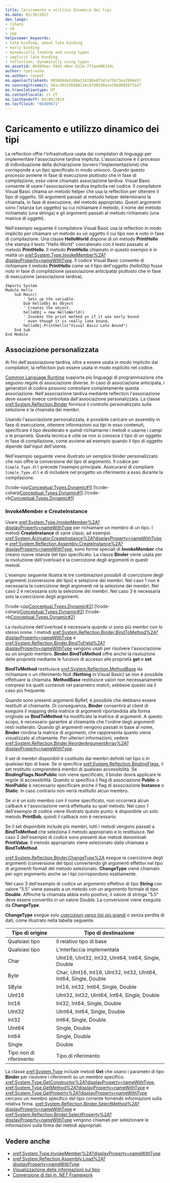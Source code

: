 ```yaml
---
title: Caricamento e utilizzo dinamico dei tipi
ms.date: 03/30/2017
dev_langs:
- csharp
- vb
- cpp
helpviewer_keywords:
- late binding, about late binding
- early binding
- dynamically loading and using types
- implicit late binding
- reflection, dynamically using types
ms.assetid: db985bec-5942-40ec-b13a-771ae98623dc
author: rpetrusha
ms.author: ronpet
ms.openlocfilehash: 085b89de8180a216288e8f547af5b73eaf004457
ms.sourcegitcommit: 56ac30a336668124cb7d95d8ace16bd985875147
ms.translationtype: HT
ms.contentlocale: it-IT
ms.lasthandoff: 05/09/2019
ms.locfileid: "65469671"
---
```

# <a name="dynamically-loading-and-using-types"></a>Caricamento e utilizzo dinamico dei tipi
La reflection offre l'infrastruttura usata dai compilatori di linguaggi per implementare l'associazione tardiva implicita. L'associazione è il processo di individuazione della dichiarazione (ovvero l'implementazione) che corrisponde a un tipo specificato in modo univoco. Quando questo processo avviene in fase di esecuzione piuttosto che in fase di compilazione, esso viene chiamato associazione tardiva. Visual Basic consente di usare l'associazione tardiva implicita nel codice. Il compilatore Visual Basic chiama un metodo helper che usa la reflection per ottenere il tipo di oggetto. Gli argomenti passati al metodo helper determinano la chiamata, in fase di esecuzione, del metodo appropriato. Questi argomenti sono l'istanza (un oggetto) su cui richiamare il metodo, il nome del metodo richiamato (una stringa) e gli argomenti passati al metodo richiamato (una matrice di oggetti).  
  
 Nell'esempio seguente il compilatore Visual Basic usa la reflection in modo implicito per chiamare un metodo su un oggetto il cui tipo non è noto in fase di compilazione. Una classe **HelloWorld** dispone di un metodo **PrintHello** che stampa il testo "Hello World" concatenato con il testo passato al metodo **PrintHello**. Il metodo **PrintHello** chiamato in questo esempio è in realtà un <xref:System.Type.InvokeMember%2A?displayProperty=nameWithType>. Il codice Visual Basic consente di richiamare il metodo **PrintHello** come se il tipo dell'oggetto (helloObj) fosse noto in fase di compilazione (associazione anticipata) piuttosto che in fase di esecuzione (associazione tardiva).  
  
```  
Imports System  
Module Hello  
    Sub Main()  
        ' Sets up the variable.  
        Dim helloObj As Object  
        ' Creates the object.  
        helloObj = new HelloWorld()  
        ' Invokes the print method as if it was early bound  
        ' even though it is really late bound.  
        helloObj.PrintHello("Visual Basic Late Bound")  
    End Sub  
End Module  
```  
  
## <a name="custom-binding"></a>Associazione personalizzata  
 Ai fini dell'associazione tardiva, oltre a essere usata in modo implicito dai compilatori, la reflection può essere usata in modo esplicito nel codice.  
  
 [Common Language Runtime](../../../docs/standard/clr.md) supporta più linguaggi di programmazione che seguono regole di associazione diverse. In caso di associazione anticipata, i generatori di codice possono controllare completamente questa associazione. Nell'associazione tardiva mediante reflection l'associazione deve essere invece controllata dall'associazione personalizzata. La classe <xref:System.Reflection.Binder> fornisce il controllo personalizzato sulla selezione e la chiamata dei membri.  
  
 Usando l'associazione personalizzata, è possibile caricare un assembly in fase di esecuzione, ottenere informazioni sui tipi in esso contenuti, specificare il tipo desiderato e quindi richiamarne i metodi o usarne i campi o le proprietà. Questa tecnica è utile se non si conosce il tipo di un oggetto in fase di compilazione, come avviene ad esempio quando il tipo di oggetto dipende dall'input dell'utente.  
  
 Nell'esempio seguente viene illustrato un semplice binder personalizzato che non offre la conversione del tipo di argomento. Il codice per `Simple_Type.dll` precede l'esempio principale. Assicurarsi di compilare `Simple_Type.dll` e di includere nel progetto un riferimento a esso durante la compilazione.  
  
 [!code-cpp[Conceptual.Types.Dynamic#1](../../../samples/snippets/cpp/VS_Snippets_CLR/conceptual.types.dynamic/cpp/source1.cpp#1)]
 [!code-csharp[Conceptual.Types.Dynamic#1](../../../samples/snippets/csharp/VS_Snippets_CLR/conceptual.types.dynamic/cs/source1.cs#1)]
 [!code-vb[Conceptual.Types.Dynamic#1](../../../samples/snippets/visualbasic/VS_Snippets_CLR/conceptual.types.dynamic/vb/source1.vb#1)]  
  
### <a name="invokemember-and-createinstance"></a>InvokeMember e CreateInstance  
 Usare <xref:System.Type.InvokeMember%2A?displayProperty=nameWithType> per richiamare un membro di un tipo. I metodi **CreateInstance** di varie classi, ad esempio <xref:System.Activator.CreateInstance%2A?displayProperty=nameWithType> e <xref:System.Reflection.Assembly.CreateInstance%2A?displayProperty=nameWithType>, sono forme speciali di **InvokeMember** che creano nuove istanze del tipo specificato. La classe **Binder** viene usata per la risoluzione dell'overload e la coercizione degli argomenti in questi metodi.  
  
 L'esempio seguente illustra le tre combinazioni possibili di coercizione degli argomenti (conversione del tipo) e selezione dei membri. Nel caso 1 non è necessaria la coercizione degli argomenti né la selezione dei membri. Nel caso 2 è necessaria solo la selezione dei membri. Nel caso 3 è necessaria solo la coercizione degli argomenti.  
  
 [!code-cpp[Conceptual.Types.Dynamic#2](../../../samples/snippets/cpp/VS_Snippets_CLR/conceptual.types.dynamic/cpp/source2.cpp#2)]
 [!code-csharp[Conceptual.Types.Dynamic#2](../../../samples/snippets/csharp/VS_Snippets_CLR/conceptual.types.dynamic/cs/source2.cs#2)]
 [!code-vb[Conceptual.Types.Dynamic#2](../../../samples/snippets/visualbasic/VS_Snippets_CLR/conceptual.types.dynamic/vb/source2.vb#2)]  
  
 La risoluzione dell'overload è necessaria quando vi sono più membri con lo stesso nome. I metodi <xref:System.Reflection.Binder.BindToMethod%2A?displayProperty=nameWithType> e <xref:System.Reflection.Binder.BindToField%2A?displayProperty=nameWithType> vengono usati per risolvere l'associazione su un singolo membro. **Binder.BindToMethod** offre anche la risoluzione delle proprietà mediante le funzioni di accesso alle proprietà **get** e **set**.  
  
 **BindToMethod** restituisce <xref:System.Reflection.MethodBase> da richiamare o un riferimento Null (**Nothing** in Visual Basic) se non è possibile effettuare la chiamata. **MethodBase** restituisce valori non necessariamente compresi tra quelli contenuti nel parametro *match*, sebbene questo sia il caso più frequente.  
  
 Quando sono presenti argomenti ByRef, è possibile che debbano essere restituiti al chiamante. Di conseguenza, **Binder** consentirà al client di eseguire il mapping della matrice di argomenti riportandola alla forma originale se **BindToMethod** ha modificato la matrice di argomenti. A questo scopo, è necessario garantire al chiamante che l'ordine degli argomenti resti inalterato. Quando gli argomenti vengono passati in base al nome, **Binder** riordina la matrice di argomenti, che rappresenta quanto viene visualizzato al chiamante. Per ulteriori informazioni, vedere <xref:System.Reflection.Binder.ReorderArgumentArray%2A?displayProperty=nameWithType>.  
  
 Il set di membri disponibili è costituito dai membri definiti nel tipo o in qualsiasi tipo di base. Se si specifica <xref:System.Reflection.BindingFlags>, il set restituito comprenderà membri di qualsiasi accessibilità. Se **BindingFlags.NonPublic** non viene specificato, il binder dovrà applicare le regole di accessibilità. Quando si specifica il flag di associazione **Public** o **NonPublic** è necessario specificare anche il flag di associazione **Instance** o **Static**. In caso contrario non verrà restituito alcun membro.  
  
 Se vi è un solo membro con il nome specificato, non occorrerà alcun callback e l'associazione verrà effettuata su quel metodo. Nel caso 1 dell'esempio di codice viene illustrato questo punto: è disponibile un solo metodo **PrintBob**, quindi il callback non è necessario.  
  
 Se il set disponibile include più membri, tutti i metodi vengono passati a **BindToMethod** che seleziona il metodo appropriato e lo restituisce. Nel caso 2 dell'esempio di codice sono presenti due metodi denominati **PrintValue**. Il metodo appropriato viene selezionato dalla chiamata a **BindToMethod**.  
  
 <xref:System.Reflection.Binder.ChangeType%2A> esegue la coercizione degli argomenti (conversione del tipo) convertendo gli argomenti effettivi nel tipo di argomenti formali del metodo selezionato. **ChangeType** viene chiamato per ogni argomento anche se i tipi corrispondono esattamente.  
  
 Nel caso 3 dell'esempio di codice un argomento effettivo di tipo **String** con valore "5.5" viene passato a un metodo con un argomento formale di tipo **Double**. Affinché la chiamata abbia esito positivo, il valore di stringa "5.5" deve essere convertito in un valore Double. La conversione viene eseguita da **ChangeType**.  
  
 **ChangeType** esegue solo [coercizioni verso tipi più grandi](../../../docs/standard/base-types/type-conversion.md) o senza perdita di dati, come illustrato nella tabella seguente.  
  
|Tipo di origine|Tipo di destinazione|  
|-----------------|-----------------|  
|Qualsiasi tipo|Il relativo tipo di base|  
|Qualsiasi tipo|L'interfaccia implementata|  
|Char|UInt16, UInt32, Int32, UInt64, Int64, Single, Double|  
|Byte|Char, UInt16, Int16, UInt32, Int32, UInt64, Int64, Single, Double|  
|SByte|Int16, Int32, Int64, Single, Double|  
|UInt16|UInt32, Int32, UInt64, Int64, Single, Double|  
|Int16|Int32, Int64, Single, Double|  
|UInt32|UInt64, Int64, Single, Double|  
|Int32|Int64, Single, Double|  
|UInt64|Single, Double|  
|Int64|Single, Double|  
|Single|Double|  
|Tipo non di riferimento|Tipo di riferimento|  
  
 La classe <xref:System.Type> include metodi **Get** che usano i parametri di tipo **Binder** per risolvere i riferimenti su un membro specifico. <xref:System.Type.GetConstructor%2A?displayProperty=nameWithType>, <xref:System.Type.GetMethod%2A?displayProperty=nameWithType> e <xref:System.Type.GetProperty%2A?displayProperty=nameWithType> cercano un membro specifico del tipo corrente fornendo informazioni sulla relativa firma. <xref:System.Reflection.Binder.SelectMethod%2A?displayProperty=nameWithType> e <xref:System.Reflection.Binder.SelectProperty%2A?displayProperty=nameWithType> vengono chiamati per selezionare le informazioni sulla firma dei metodi appropriati.  
  
## <a name="see-also"></a>Vedere anche

- <xref:System.Type.InvokeMember%2A?displayProperty=nameWithType>
- <xref:System.Reflection.Assembly.Load%2A?displayProperty=nameWithType>
- [Visualizzazione delle informazioni sul tipo](../../../docs/framework/reflection-and-codedom/viewing-type-information.md)
- [Conversione di tipi in .NET Framework](../../../docs/standard/base-types/type-conversion.md)
